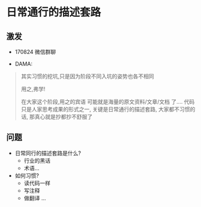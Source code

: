 # 日常通行的描述套路

## 激发
- 170824 微信群聊

- DAMA:

>其实习惯的挖坑,只是因为阶段不同入坑的姿势也各不相同
>
>用之,弗学!
> 
>在大家这个阶段,用之的宾语
>可能就是海量的原文资料/文章/文档 了....
>代码只是人家思考成果的形式之一,
>关键是日常通行的描述套路, 大家都不习惯的话,
>那真心就是抄都抄不舒服了


## 问题

- 日常同行的描述套路是什么?
    - 行业的黑话
    - 术语...
- 如何习惯?
    - 读代码一样
    - 写注释
    - 做翻译 
...
